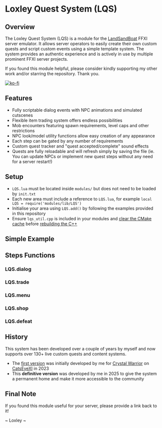 # Loxley Quest System (LQS)

## Overview
The Loxley Quest System (LQS) is a module for the [LandSandBoat](https://github.com/LandSandBoat/server) FFXI server emulator. It allows server operators to easily create their own custom quests and script custom events using a simple template system. The system provides an authentic experience and is actively in use by multiple prominent FFXI server projects.

If you found this module helpful, please consider kindly supporting my other work and/or starring the repository. Thank you.

[![ko-fi](https://ko-fi.com/img/githubbutton_sm.svg)](https://ko-fi.com/loxleygames)

## Features
* Fully scriptable dialog events with NPC animations and simulated cutscenes
* Flexible item trading system offers endless possibilities
* Mob encounters featuring spawn requirements, level caps and other restrictions
* NPC look/model utility functions allow easy creation of any appearance
* Each step can be gated by any number of requirements
* Custom quest tracker and "quest accepted/complete" sound effects
* Quests are fully reloadable and will refresh simply by saving the file
(ie. You can update NPCs or implement new quest steps without any need for a server restart!)

## Setup
* `LQS.lua` must be located inside `modules/` but does not need to be loaded by `init.txt`
* Each new area must include a reference to `LQS.lua`, for example `local LQS = require('modules/lib/LQS')`
* Initialise your area using `LQS.add()` by following the examples provided in this repository
* Ensure `lqs_util.cpp` is included in your modules and [clear the CMake cache](https://github.com/LandSandBoat/server/wiki/Module-Guide#cpp-modules) before [rebuilding the C++](https://github.com/LandSandBoat/server/wiki/Quick-Start-Guide)

## Simple Example

## Steps Functions
### LQS.dialog
### LQS.trade
### LQS.menu
### LQS.shop
### LQS.defeat

## History
This system has been developed over a couple of years by myself and now supports over 130+ live custom quests and content systems.

* The [first version](https://www.bg-wiki.com/ffxi/CatsEyeXI_Systems/Quests) was initially developed by me for [Crystal Warrior](https://www.catseyexi.com/cw) on [CatsEyeXI](https://www.catseyexi.com/) in 2023
* This __definitive version__ was developed by me in 2025 to give the system a permanent home and make it more accessible to the community

## Final Note
If you found this module useful for your server, please provide a link back to it!

~ Loxley ~
